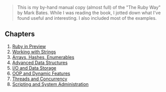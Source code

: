 > This is my by-hand manual copy (almost full) of the "The Ruby Way" by Mark Bates. While I was reading the book, I jotted down
> what I've found useful and interesting. I also included most of the examples.

## Chapters

1. [Ruby in Preview](docs/ruby_in_preview.md)
2. [Working with Strings](docs/working_with_strings.md)
3. [Arrays, Hashes, Enumerables](docs/arrays_hashes_enumerables.md)
4. [Advanced Data Structures](docs/advanced_data_structures.md)
5. [I/O and Data Storage](docs/io_and_data_storage.md)
6. [OOP and Dynamic Features](docs/oop_and_dynamic_features.md)
7. [Threads and Concurrency](docs/threads_and_concurrency.md)
8. [Scripting and System Administration](docs/scripting_and_system_administration.md)
